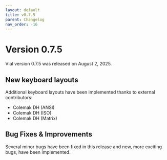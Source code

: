 ```yaml
---
layout: default
title: v0.7.5
parent: Changelog
nav_order: -16
---
```


# Version 0.7.5

Vial version 0.7.5 was released on August 2, 2025.

## New keyboard layouts

Additional keyboard layouts have been implemented thanks to external contributors:

* Colemak DH (ANSI)
* Colemak DH (ISO)
* Colemak DH (Matrix)

## Bug Fixes & Improvements

Several minor bugs have been fixed in this release and new, more exciting bugs, have been implemented.
